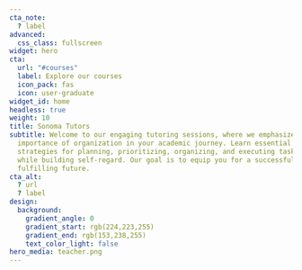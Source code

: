 ```yaml
---
cta_note:
  ? label
advanced:
  css_class: fullscreen
widget: hero
cta:
  url: "#courses"
  label: Explore our courses
  icon_pack: fas
  icon: user-graduate
widget_id: home
headless: true
weight: 10
title: Sonoma Tutors
subtitle: Welcome to our engaging tutoring sessions, where we emphasize the
  importance of organization in your academic journey. Learn essential
  strategies for planning, prioritizing, organizing, and executing tasks, all
  while building self-regard. Our goal is to equip you for a successful and
  fulfilling future.
cta_alt:
  ? url
  ? label
design:
  background:
    gradient_angle: 0
    gradient_start: rgb(224,223,255)
    gradient_end: rgb(153,238,255)
    text_color_light: false
hero_media: teacher.png
---
```

